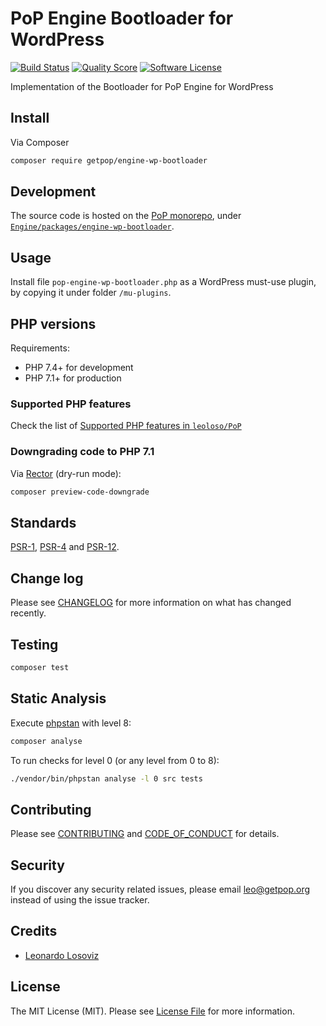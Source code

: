 # PoP Engine Bootloader for WordPress

[![Build Status][ico-travis]][link-travis]
[![Quality Score][ico-code-quality]][link-code-quality]
[![Software License][ico-license]](LICENSE.md)

<!--
[![Latest Version on Packagist][ico-version]][link-packagist]
[![Coverage Status][ico-scrutinizer]][link-scrutinizer]
[![Total Downloads][ico-downloads]][link-downloads]
-->

Implementation of the Bootloader for PoP Engine for WordPress

## Install

Via Composer

``` bash
composer require getpop/engine-wp-bootloader
```

## Development

The source code is hosted on the [PoP monorepo](https://github.com/leoloso/PoP), under [`Engine/packages/engine-wp-bootloader`](https://github.com/leoloso/PoP/tree/master/layers/Engine/packages/engine-wp-bootloader).

## Usage

Install file `pop-engine-wp-bootloader.php` as a WordPress must-use plugin, by copying it under folder `/mu-plugins`.

## PHP versions

Requirements:

- PHP 7.4+ for development
- PHP 7.1+ for production

### Supported PHP features

Check the list of [Supported PHP features in `leoloso/PoP`](https://github.com/leoloso/PoP/#supported-php-features)

### Downgrading code to PHP 7.1

Via [Rector](https://github.com/rectorphp/rector) (dry-run mode):

```bash
composer preview-code-downgrade
```

## Standards

[PSR-1](https://www.php-fig.org/psr/psr-1), [PSR-4](https://www.php-fig.org/psr/psr-4) and [PSR-12](https://www.php-fig.org/psr/psr-12).

## Change log

Please see [CHANGELOG](CHANGELOG.md) for more information on what has changed recently.

## Testing

``` bash
composer test
```

## Static Analysis

Execute [phpstan](https://github.com/phpstan/phpstan) with level 8:

``` bash
composer analyse
```

To run checks for level 0 (or any level from 0 to 8):

``` bash
./vendor/bin/phpstan analyse -l 0 src tests
```

## Contributing

Please see [CONTRIBUTING](CONTRIBUTING.md) and [CODE_OF_CONDUCT](CODE_OF_CONDUCT.md) for details.

## Security

If you discover any security related issues, please email leo@getpop.org instead of using the issue tracker.

## Credits

- [Leonardo Losoviz][link-author]

## License

The MIT License (MIT). Please see [License File](LICENSE.md) for more information.

[ico-version]: https://img.shields.io/packagist/v/getpop/engine-wp-bootloader.svg?style=flat-square
[ico-license]: https://img.shields.io/badge/license-MIT-brightgreen.svg?style=flat-square
[ico-travis]: https://img.shields.io/travis/getpop/engine-wp-bootloader/master.svg?style=flat-square
[ico-scrutinizer]: https://img.shields.io/scrutinizer/coverage/g/getpop/engine-wp-bootloader.svg?style=flat-square
[ico-code-quality]: https://img.shields.io/scrutinizer/g/getpop/engine-wp-bootloader.svg?style=flat-square
[ico-downloads]: https://img.shields.io/packagist/dt/getpop/engine-wp-bootloader.svg?style=flat-square

[link-packagist]: https://packagist.org/packages/getpop/engine-wp-bootloader
[link-travis]: https://travis-ci.org/getpop/engine-wp-bootloader
[link-scrutinizer]: https://scrutinizer-ci.com/g/getpop/engine-wp-bootloader/code-structure
[link-code-quality]: https://scrutinizer-ci.com/g/getpop/engine-wp-bootloader
[link-downloads]: https://packagist.org/packages/getpop/engine-wp-bootloader
[link-contributors]: ../../../../../../contributors
[link-author]: https://github.com/leoloso
